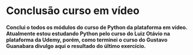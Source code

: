 <h1>Conclusão curso em vídeo</h1>
 <h4>Conclui o todos os módulos do curso de Python da plataforma em vídeo.
 Atualmente estou estudando Python pelo curso do Luiz Otávio na plataforma da Udemy,
 porém, como terminei o curso do Gustavo Guanabara divulgo aqui o resultado do último exercício.</h4>
